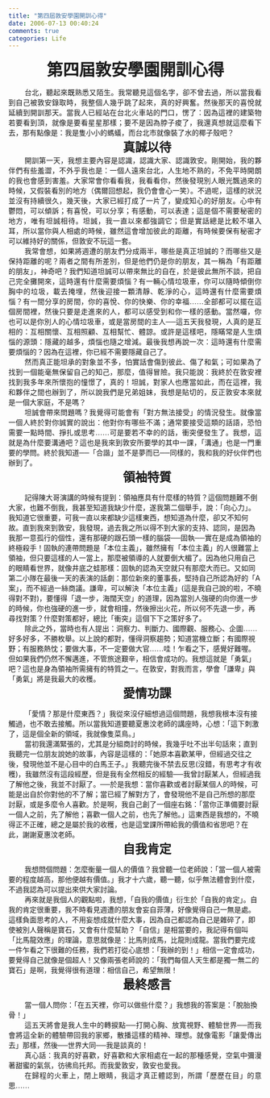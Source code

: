 ```yaml
---
title: "第四屆敦安學園開訓心得"
date: 2006-07-13 00:40:24
comments: true
categories: Life
---
```

<p class="MsoNormal" style="MARGIN: 0cm 0cm 0pt; TEXT-ALIGN: center" align="center"><b style="mso-bidi-font-weight: normal"><span style="FONT-SIZE: 24pt; FONT-FAMILY: 新細明體; mso-ascii-font-family: 'Times New Roman'; mso-hansi-font-family: 'Times New Roman'">第四屆敦安學園開訓心得</span></b><b style="mso-bidi-font-weight: normal"><span lang="EN-US" style="FONT-SIZE: 24pt"></span></b></p><p /><p class="MsoNormal" style="TEXT-JUSTIFY: inter-ideograph; MARGIN: 0cm 1.2pt 0pt 0cm; TEXT-INDENT: 24pt; TEXT-ALIGN: justify; mso-para-margin-right: .1gd; mso-char-indent-count: 2.0"><span style="FONT-FAMILY: 新細明體; mso-ascii-font-family: "></span></p><p class="MsoNormal" style="TEXT-JUSTIFY: inter-ideograph; MARGIN: 0cm 1.2pt 0pt 0cm; TEXT-INDENT: 24pt; TEXT-ALIGN: justify; mso-para-margin-right: .1gd; mso-char-indent-count: 2.0"><span style="FONT-FAMILY: 新細明體; mso-ascii-font-family: ">台北，聽起來<span style="COLOR: black">既</span>熟悉又陌生。我常聽見這個名字，卻不曾去過，所以當我看到自己被敦安錄取時，我整個人幾乎跳了起來，真的好興奮。然後那天的喜悅就延續到開訓那天。當我人已經站在台北火車站的門口，愣了：因為這裡的建築物若要看到頂，就像是要看星星那樣；要不是因為脖子痠了，我還真想就這麼看下去，那有點像是：我是隻小小的螞蟻，而台北市就像裝了水的椰子殼吧？</span></p><span style="FONT-FAMILY: 新細明體; mso-ascii-font-family: "><p class="MsoNormal" style="MARGIN: 0cm 1.2pt 0pt 0cm; TEXT-INDENT: 36.05pt; TEXT-ALIGN: center; mso-para-margin-right: .1gd; mso-char-indent-count: 2.0" align="center"><b style="mso-bidi-font-weight: normal"><span style="FONT-SIZE: 18pt; FONT-FAMILY: 新細明體; mso-ascii-font-family: 'Times New Roman'; mso-hansi-font-family: 'Times New Roman'">真誠以待</span></b><b style="mso-bidi-font-weight: normal"><span lang="EN-US" style="FONT-SIZE: 18pt"></span></b></p></span><p class="MsoNormal" style="TEXT-JUSTIFY: inter-ideograph; MARGIN: 0cm 1.2pt 0pt 0cm; TEXT-INDENT: 24pt; TEXT-ALIGN: justify; mso-para-margin-right: .1gd; mso-char-indent-count: 2.0"><span style="FONT-FAMILY: 新細明體; mso-ascii-font-family: ">開訓第一天，我想主要內容是認識，認識大家、認識敦安。剛開始，我的夥伴們有些羞澀，不外乎我也是：一個人遠來台北，人生地不熟的，不免平時開朗的我也會感到害羞。大家常會你看看我，我看看你，然後發現別人眼光飄過來的時候，又假裝看別的地方（偶爾回想起，我仍會會心一笑）。不過呢，這樣的狀況並沒有持續很久，幾天後，大家已經打成了一片了，變成知心的好朋友。心中有鬱悶，可以傾訴；有喜悅，可以分享；有感動，可以表達；這是個不需要秘密的地方，唯有坦誠相待。坦誠，我一直以來都強調它；但是實話總是比較不堪入耳，所以當你與人相處的時候，雖然這會增加彼此的距離，有時候要保有秘密才可以維持好的關係，但敦安不玩這一套。</span></p><p class="MsoNormal" style="TEXT-JUSTIFY: inter-ideograph; MARGIN: 0cm 1.2pt 0pt 0cm; TEXT-INDENT: 24pt; TEXT-ALIGN: justify; mso-para-margin-right: .1gd; mso-char-indent-count: 2.0"><span style="FONT-FAMILY: 新細明體; mso-ascii-font-family: ">我常會想，如果將週遭的朋友們分成兩半，哪些是真正坦誠的？而哪些又是保持距離的呢？兩者之間有所差別，但是他們仍是你的朋友，其一稱為「有距離的朋友」，神奇吧？我們知道坦誠可以帶來無比的自在，於是彼此無所不談，把自己完全攤開來，這時還有什麼需要煩惱？有一輛心情垃圾車，你可以隨時傾倒你胸中的垃圾，載去掩埋，然後迎接一顆清靜、乾淨的心，這時還有什麼需要煩惱？有一間分享的房間，你的喜悅、你的快樂、你的幸福……全部都可以擺在這個房間裡，然後只要是走進來的人，都可以感受到和你一樣的感動。當然囉，你也可以是你別人的心情垃圾車，或是當房間的主人──這五天我發現，人真的是互相的：互相關懷、互相照顧、互相幫忙、體諒。或許是這樣吧，隱瞞常是人生煩惱的源頭：隱藏的越多，煩惱也隨之增減。最後我想再說一次：這時還有什麼需要煩惱的？因為在這裡，你已經不需要隱藏自己了。</span></p><p class="MsoNormal" style="TEXT-JUSTIFY: inter-ideograph; MARGIN: 0cm 1.2pt 0pt 0cm; TEXT-INDENT: 24pt; TEXT-ALIGN: justify; mso-para-margin-right: .1gd; mso-char-indent-count: 2.0"><span style="FONT-FAMILY: 新細明體; mso-ascii-font-family: ">然而真正能坦承的對象並不多，怕實話會傷到彼此、傷了和氣；可如果為了找到一個能毫無保留自己的知己，那麼，值得冒險。我只能說：我終於在敦安裡找到我多年來所懷抱的憧憬了，真的！坦誠，對家人也應當如此，而在這裡，我和夥伴之間也辦到了，所以說我們是兄弟姐妹，我想是貼切的，反正敦安本來就是一個大家庭，不是嗎？</span></p><p class="MsoNormal" style="TEXT-JUSTIFY: inter-ideograph; MARGIN: 0cm 1.2pt 0pt 0cm; TEXT-INDENT: 24pt; TEXT-ALIGN: justify; mso-para-margin-right: .1gd; mso-char-indent-count: 2.0"><span style="FONT-FAMILY: 新細明體; mso-ascii-font-family: ">坦誠會帶來問題嗎？我覺得可能會有「對方無法接受」的情況發生。就像當一個人終於對你誠實的說出：他對你有哪些不滿；通常要接受這類的話語，恐怕需要一點時間、掙扎或思考……可是要若不幸的的話，衝突便發生了。我想，這就是為什麼要溝通吧？這也是我來到敦安所要學的其中一課，「溝通」也是一門重要的學問。終於我知道──「合諧」並不是夢而已──同樣的，我和我的好伙伴們也辦到了。</span></p><p class="MsoNormal" style="MARGIN: 0cm 1.2pt 0pt 0cm; TEXT-INDENT: 36.05pt; TEXT-ALIGN: center; mso-para-margin-right: .1gd; mso-char-indent-count: 2.0" align="center"><b style="mso-bidi-font-weight: normal"><span style="FONT-SIZE: 18pt; FONT-FAMILY: 新細明體; mso-ascii-font-family: ">領袖特質</span></b><b style="mso-bidi-font-weight: normal"><span lang="EN-US" style="FONT-SIZE: 18pt"></span></b></p><p /><p class="MsoNormal" style="MARGIN: 0cm 1.2pt 0pt 0cm; TEXT-INDENT: 24pt; mso-para-margin-right: .1gd; mso-char-indent-count: 2.0"><span style="FONT-FAMILY: 新細明體; mso-ascii-font-family: ">記得陳大哥演講的時候有提到：領袖應具有什麼樣的特質？這個問題難不倒大家，也難不倒我，我甚至知道我缺少什麼，遂我第二個舉手，說：「向心力」。我知道它很重要，可我一直以來都缺少這樣東西，想知道為什麼，卻又不知何故。直到我來到敦安，我發現，過去我之所以得不到大家的支持、認同，是因為我那一意孤行的個性，還有那硬的跟石頭一樣的腦袋──固執──實在是成為領袖的終極殺手！固執的連帶問題是「本位主義」，雖然擁有「本位主義」的人很難當上領袖，但只要這樣的人一當上，那麼被領導的人就要倒大楣了。因為他只用自己的眼睛看世界，就像井底之蛙那樣：固執的認為天空就只有那麼大而已。又如同第二小隊在最後一天的表演的話劇：那位新來的董事長，堅持自己所認為好的「</span><span lang="EN-US">A</span><span style="FONT-FAMILY: 新細明體; mso-ascii-font-family: ">案」，而不經過一絲商議。謙卑，可以解決「本位主義」</span><span lang="EN-US">(</span><span style="FONT-FAMILY: 新細明體; mso-ascii-font-family: ">這是我自己說的啦，不曉得對不對</span><span lang="EN-US">)</span><span style="FONT-FAMILY: 新細明體; mso-ascii-font-family: ">，要懂得「退一步，海闊天空」的道理，因為當別人強硬的向你進一步的時候，你也強硬的進一步，就會相撞，然後擦出火花，所以何不先退一步，再尋找對策？什麼對策都好，總比「衝突」這個下下之策好多了。</span></p><p class="MsoNormal" style="MARGIN: 0cm 1.2pt 0pt 0cm; TEXT-INDENT: 24pt; mso-para-margin-right: .1gd; mso-char-indent-count: 2.0"><span style="FONT-FAMILY: 新細明體; mso-ascii-font-family: ">除此之外，當時也有人提出：洞察力、判斷力、國際觀、服務心、企圖……好多好多，不勝枚舉。以上說的都對，懂得洞察趨勢；知道當機立斷；有國際視野；有服務熱忱；要做大事，不一定要做大官……哇！乍看之下，感覺好難喔。但如果我們仍然不懈邁進，不管旅途艱辛，相信會成功的。我想這就是「勇氣」吧？這也是身為領袖所需擁有的特質之一。在敦安，對我而言，學會「謙卑」與「勇氣」將是我最大的收穫。</span></p><p class="MsoNormal" style="MARGIN: 0cm 1.2pt 0pt 0cm; TEXT-INDENT: 36.05pt; TEXT-ALIGN: center; mso-para-margin-right: .1gd; mso-char-indent-count: 2.0" align="center"><b style="mso-bidi-font-weight: normal"><span style="FONT-SIZE: 18pt; FONT-FAMILY: 新細明體; mso-ascii-font-family: ">愛情功課</span></b><b style="mso-bidi-font-weight: normal"><span lang="EN-US" style="FONT-SIZE: 18pt"></span></b></p><p /><p class="MsoNormal" style="MARGIN: 0cm 1.2pt 0pt 0cm; TEXT-INDENT: 24pt; mso-para-margin-right: .1gd; mso-char-indent-count: 2.0"><span style="FONT-FAMILY: 新細明體; mso-ascii-font-family: ">「愛情？那是什麼東西？」我從來沒仔細想過這個問題，我想我根本沒有接觸過，也不敢去接觸。所以當我知道要聽<personname w:st="on" productid="夏惠汶" />夏惠汶</personname />老師的講座時，心想：「這下刺激了，這是個全新的領域，我就像隻菜鳥。」</span></p><p class="MsoNormal" style="MARGIN: 0cm 1.2pt 0pt 0cm; TEXT-INDENT: 24pt; mso-para-margin-right: .1gd; mso-char-indent-count: 2.0"><span style="FONT-FAMILY: 新細明體; mso-ascii-font-family: ">當初我還滿緊張的，尤其是分組商討的時候，我幾乎吐不出半句話來；直到我聽完一位朋友說她的故事，內容是這樣的：「她原本喜歡某甲，但經過交往之後，發現他並不是心目中的白馬王子。」我聽完後不禁去反思</span><span lang="EN-US">(</span><span style="FONT-FAMILY: 新細明體; mso-ascii-font-family: ">沒錯，有思考才有收穫</span><span lang="EN-US">)</span><span style="FONT-FAMILY: 新細明體; mso-ascii-font-family: ">，我雖然沒有這段經歷，但是我有全然相反的經驗──我曾討厭某人，但經過我了解他之後，我並不討厭了。──於是我想：當你喜歡或者討厭某個人的時候，可能是出自於你對他的不了解；當已經了解對方了，會發現他不是自己所想的那麼討厭，或是多麼令人喜歡。於是啊，我自己創了一個座右銘：「當你正準備要討厭一個人之前，先了解他；喜歡一個人之前，也先了解他。」這東西是我想的，不曉得正不正確，總之是屬於我的收穫，也是這堂課所帶給我的價值和省思吧？在此，謝謝<personname w:st="on" productid="夏惠汶" />夏惠汶</personname />老師。</span></p><p class="MsoNormal" style="MARGIN: 0cm 1.2pt 0pt 0cm; TEXT-INDENT: 36.05pt; TEXT-ALIGN: center; mso-para-margin-right: .1gd; mso-char-indent-count: 2.0" align="center"><b style="mso-bidi-font-weight: normal"><span style="FONT-SIZE: 18pt; FONT-FAMILY: 新細明體; mso-ascii-font-family: ">自我肯定</span></b><b style="mso-bidi-font-weight: normal"><span lang="EN-US" style="FONT-SIZE: 18pt"></span></b></p><p /><p class="MsoNormal" style="MARGIN: 0cm 1.2pt 0pt 0cm; TEXT-INDENT: 24pt; mso-para-margin-right: .1gd; mso-char-indent-count: 2.0"><span style="FONT-FAMILY: 新細明體; mso-ascii-font-family: ">我想問個問題：怎麼衡量一個人的價值？我曾聽一位老師說：「當一個人被需要的程度越高，那他便越有價值。」我才十六歲，聽一聽，似乎無法體會到什麼，不過我認為可以提出來供大家討論。</span></p><p class="MsoNormal" style="MARGIN: 0cm 1.2pt 0pt 0cm; TEXT-INDENT: 24pt; mso-para-margin-right: .1gd; mso-char-indent-count: 2.0"><span style="FONT-FAMILY: 新細明體; mso-ascii-font-family: ">再來就是我個人的觀點啦，我想，「自我的價值」衍生於「自我的肯定」。自我的肯定很重要，我不時看見週遭的朋友會妄自菲薄，好像覺得自己一無是處。這樣負面思考的人，不用妄想成就什麼大事，因為自己都認為自己是雜碎了，即使被別人聲稱是寶石，又會有什麼幫助？「自信」是相當要的，我記得有個叫「比馬龍效應」的理論，意思就像是：比馬則成馬，比龍則成龍。當我們要完成一件乍看之下很難的任務，我們若打從心底想：「我辦的到！」相信一定會成功，要覺得自己就像是個超人！又像兩<personname w:st="on" productid="張" />張</personname />老師說的：「我們每個人天生都是獨一無二的寶石」是啊，我覺得很有道理：相信自己，希望無限！</span></p><p class="MsoNormal" style="MARGIN: 0cm 1.2pt 0pt 0cm; TEXT-INDENT: 36.05pt; TEXT-ALIGN: center; mso-para-margin-right: .1gd; mso-char-indent-count: 2.0" align="center"><b style="mso-bidi-font-weight: normal"><span style="FONT-SIZE: 18pt; FONT-FAMILY: 新細明體; mso-ascii-font-family: ">最終感言</span></b><b style="mso-bidi-font-weight: normal"><span lang="EN-US" style="FONT-SIZE: 18pt"></span></b></p><p /><p class="MsoNormal" style="MARGIN: 0cm 1.2pt 0pt 0cm; TEXT-INDENT: 24pt; mso-para-margin-right: .1gd; mso-char-indent-count: 2.0"><span style="FONT-FAMILY: 新細明體; mso-ascii-font-family: ">當一個人問你：「在五天裡，你可以做些什麼？」我想我的答案是：「脫胎換骨！」</span></p><p class="MsoNormal" style="TEXT-JUSTIFY: inter-ideograph; MARGIN: 0cm 1.2pt 0pt 0cm; TEXT-INDENT: 24pt; TEXT-ALIGN: justify; mso-para-margin-right: .1gd; mso-char-indent-count: 2.0"><span style="FONT-FAMILY: 新細明體; mso-ascii-font-family: ">這五天將會是我人生中的轉捩點──打開心胸、放寬視野、體驗世界──而我會將這全新的體驗帶回我的家鄉，散播這樣的精神、理想。就像電影「讓愛傳出去」那樣，然後──世界大同──我是談真的！</span></p><p class="MsoNormal" style="TEXT-JUSTIFY: inter-ideograph; MARGIN: 0cm 1.2pt 0pt 0cm; TEXT-INDENT: 24pt; TEXT-ALIGN: justify; mso-para-margin-right: .1gd; mso-char-indent-count: 2.0"><span style="FONT-FAMILY: 新細明體; mso-ascii-font-family: ">真心話：我真的好喜歡，好喜歡和大家相處在一起的那種感覺，空氣中彌漫著甜蜜的氣氛，彷彿烏托邦。而我愛敦安，敦安也愛我。</span></p><p class="MsoNormal" style="TEXT-JUSTIFY: inter-ideograph; MARGIN: 0cm 1.2pt 0pt 0cm; TEXT-INDENT: 24pt; TEXT-ALIGN: justify; mso-para-margin-right: .1gd; mso-char-indent-count: 2.0"><span style="FONT-FAMILY: 新細明體; mso-ascii-font-family: ">在歸程的火車上，閉上眼睛，我這才真正體認到，所謂「歷歷在目」的意思……</span></p><p /><p class="MsoNormal" style="MARGIN: 0cm 1.2pt 0pt 0cm; TEXT-INDENT: 36.05pt; TEXT-ALIGN: center; mso-para-margin-right: .1gd; mso-char-indent-count: 2.0" align="center"><b style="mso-bidi-font-weight: normal"><span lang="EN-US" style="FONT-SIZE: 18pt"></span></b></p><p />

